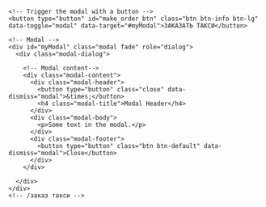 <!-- заказ такси -->
	<!-- Trigger the modal with a button -->
	<button type="button" id="make_order_btn" class="btn btn-info btn-lg" data-toggle="modal" data-target="#myModal">ЗАКАЗАТЬ ТАКСИ</button>

	<!-- Modal -->
	<div id="myModal" class="modal fade" role="dialog">
	  <div class="modal-dialog">

	    <!-- Modal content-->
	    <div class="modal-content">
	      <div class="modal-header">
	        <button type="button" class="close" data-dismiss="modal">&times;</button>
	        <h4 class="modal-title">Modal Header</h4>
	      </div>
	      <div class="modal-body">
	        <p>Some text in the modal.</p>
	      </div>
	      <div class="modal-footer">
	        <button type="button" class="btn btn-default" data-dismiss="modal">Close</button>
	      </div>
	    </div>

	  </div>
	</div>
	<!-- /заказ такси -->